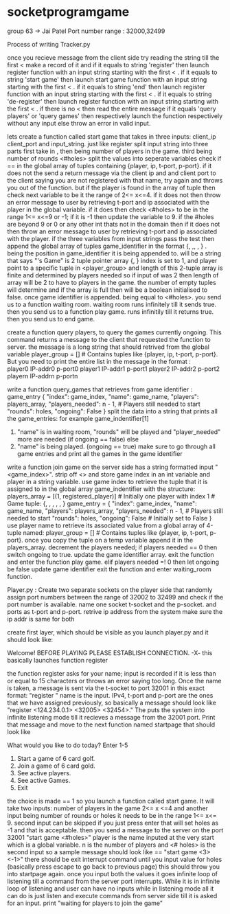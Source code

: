 # socketprogramgame
group 63 -> Jai Patel
Port number range : 32000,32499

Process of writing Tracker.py

once you recieve message from the client side try reading the string till the first < make a record of it and if it equals to string 'register'  then launch register function with an input string starting with the first  < . if it equals to string 'start game'  then launch start game function with an input string starting with the first  < . if it equals to string 'end'  then launch register function with an input string starting with the first  < . if it equals to string 'de-register'  then launch register function with an input string starting with the first  < .  if there is no < then read the entire message if it equals 'query players' or 'query games' then respectively launch the function respectively without any input  else throw an error in valid input. 

lets create a function called start game that takes in three inputs: client_ip client_port and input_string.  just like register split input string into three parts first take in <player>, then <n> being number of players in the game. third being number of rounds <#holes> split the values into seperate variables check if <player> == <player> in the global array of tuples containing {player, ip, t-port, p-port}. if it does not the send a return message via the client ip and and client port to the client saying you are not registered with that name, try again and throws you out of the function. but if the player is found in the array of tuple then check next variable <n> to be it the range of 2<= x<=4. if it does not then throw an error message to user by retrieving t-port and ip associated with the player in the global variable. if it does then check <#holes> to be in the range 1<= x<=9 or -1; if it is -1 then update the variable to 9. if the #holes are beyond 9 or 0 or any other int thats not in the domain then if it does not then throw an error message to user by retrieving t-port and ip associated with the player.  if the three variables from input strings pass the test then append the global array of tuples game_identifier in the format {<index>, <name> ,<number of players in game>, <players needed>, <rounds> <ongoing>} . <index> being the position in game_identifier it is being appended to. <name> will be a string that says "<player>'s Game" <number of players in game> is 2 tuple pointer array {<index>, <player>} index is set to 1, and player point to a specific tuple in <player_group> and length of this 2-tuple array is finite and determined by players needed so if input of <n> was 2 then length of array will be 2 to have to players in the game. the number of empty tuples will determine <players needed> and if the array is full then <ongoing> will be a boolean initialised to false. once game identifier is appended.<rounds> being equal to <#holes>. you send us to a function waiting room. waiting room runs infinitely till it sends true. then you send us to a function play game. runs infinitily till it returns true. then you send us to end game.

create a function query players, to query the games currently ongoing. 
This command returns a message to the client that requested the function to server. the message  is a long string that should retrived from the global variable player_group = []  # Contains tuples like {player, ip, t-port, p-port}. But you need to print the entire list in the message in the format :  
player0 IP-addr0 p-port0
player1 IP-addr1 p-port1
player2 IP-addr2 p-port2
playern IP-addrn p-portn

write a function query_games that retrieves from game identifier : 
game_entry
{ "index": game_index,
        "name": game_name,
        "players": players_array,
        "players_needed": n - 1,  # Players still needed to start
        "rounds": holes,
        "ongoing": False
}
split the data into a string that prints all the game_entries:
for example game_indentifier[1]
1. "name" is in waiting room, "rounds" will be played and "player_needed" more are needed (if ongoing == false)
else
1. "name" is being played. (ongoing == true)
make sure to go through all game entries and print all the games in the game identifier

write a function join game on the server side has a string formatted input "<player> <game_index>". strip off <> and store game index in an int variable and player in a string variable. use game index to retrieve the tuple that it is assigned to in the global array game_indentifier with the structure: players_array = [(1, registered_player)]  # Initially one player with index 1
    # Game tuple: {<index>, <name>, <number of players in game>, <players needed>, <rounds>, <ongoing>}
    game_entry = {
        "index": game_index,
        "name": game_name,
        "players": players_array,
        "players_needed": n - 1,  # Players still needed to start
        "rounds": holes,
        "ongoing": False  # Initially set to False
    }
use player name to retrieve its associated value from a global array of 4-tuple named: player_group = []  # Contains tuples like {player, ip, t-port, p-port}. once you copy the tuple on a temp variable append it in the players_array. decrement the players needed; if players needed == 0 then switch ongoing to true. update the game identifier array. exit the function and enter the function play game.  elif players needed =! 0 then let ongoing be false update game identifier exit the function and enter waiting_room function. 

Player.py : 
Create two separate sockets on the player side that randomly assign port numbers between the range of 32002 to 32499 and check if the port number is available. name one socket t-socket and the p-socket. and ports as t-port and p-port. retrive ip address from the system make sure the ip addr is same for both

create first layer, which should be visible as you launch player.py and it should look like:

Welcome!
BEFORE PLAYING PLEASE ESTABLISH CONNECTION.
-X-
this basically launches function register

the function register asks for your name; input is recorded if it is less than or equal to 15 characters or throws an error saying too long. Once the name is taken, a message is sent via the t-socket to port 32001 in this exact format: "register <name> <IPv4> <t-port> <p-port>" name is the input.  IPv4, t-port and p-port are the ones that we have assigned previously, so basically a message should look like "register <romeo> <124.234.0.1> <32005> <32454>." The puts the system into infinite listening mode till it recieves a message from the 32001 port. Print that message and move to the next function named startpage that should look like

What would you like to do today? Enter 1-5
1. Start a game of 6 card golf.
2. Join a game of 6 card gold.
3. See active players.
4. See active Games.
5. Exit

the choice is made == 1 so you launch a function called start game. It will take two inputs: number of players in the game 2<= x <=4 and another input being number of rounds or holes it needs to be in the range 1<= x<= 9. second input can be skipped if you just press enter that will set holes as -1 and that is acceptable. then you send a message to the server on the port 32001 "start game <player> <n> <#holes>" player is the name inputed at the very start which is a global variable.  n is the number of players and <# holes> is the second input so a sample message should look like == "start game <romeo> <3> <-1>" there should be exit interrupt command until you input value for holes (basically press escape to go back to previous page) this should throw you into startpage again.  once you input both the values it goes infinite loop of listening till a command from the server port interrupts. While it is in infinite loop of listening and user can have no inputs while in listening mode all it can do is just listen and execute commands from server side till it is asked for an input.
 print "waiting for players to join the game" 